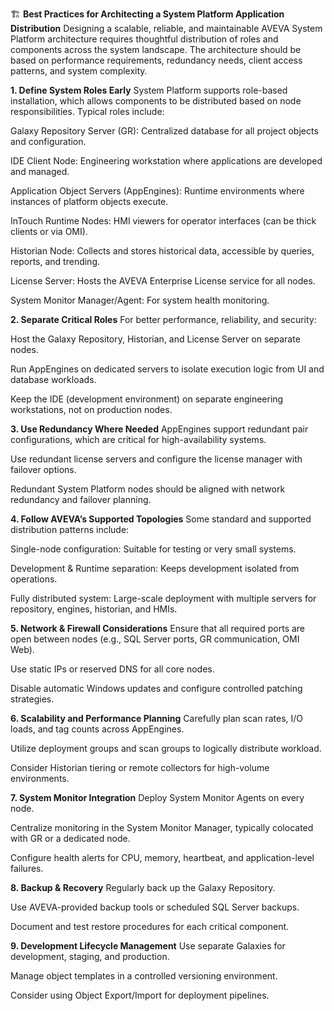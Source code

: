 🏗️ **Best Practices for Architecting a System Platform Application Distribution**
Designing a scalable, reliable, and maintainable AVEVA System Platform architecture requires thoughtful distribution of roles and components across the system landscape. The architecture should be based on performance requirements, redundancy needs, client access patterns, and system complexity.

**1. Define System Roles Early**
System Platform supports role-based installation, which allows components to be distributed based on node responsibilities. Typical roles include:

Galaxy Repository Server (GR): Centralized database for all project objects and configuration.

IDE Client Node: Engineering workstation where applications are developed and managed.

Application Object Servers (AppEngines): Runtime environments where instances of platform objects execute.

InTouch Runtime Nodes: HMI viewers for operator interfaces (can be thick clients or via OMI).

Historian Node: Collects and stores historical data, accessible by queries, reports, and trending.

License Server: Hosts the AVEVA Enterprise License service for all nodes.

System Monitor Manager/Agent: For system health monitoring.

**2. Separate Critical Roles**
For better performance, reliability, and security:

Host the Galaxy Repository, Historian, and License Server on separate nodes.

Run AppEngines on dedicated servers to isolate execution logic from UI and database workloads.

Keep the IDE (development environment) on separate engineering workstations, not on production nodes.

**3. Use Redundancy Where Needed**
AppEngines support redundant pair configurations, which are critical for high-availability systems.

Use redundant license servers and configure the license manager with failover options.

Redundant System Platform nodes should be aligned with network redundancy and failover planning.

**4. Follow AVEVA’s Supported Topologies**
Some standard and supported distribution patterns include:

Single-node configuration: Suitable for testing or very small systems.

Development & Runtime separation: Keeps development isolated from operations.

Fully distributed system: Large-scale deployment with multiple servers for repository, engines, historian, and HMIs.

**5. Network & Firewall Considerations**
Ensure that all required ports are open between nodes (e.g., SQL Server ports, GR communication, OMI Web).

Use static IPs or reserved DNS for all core nodes.

Disable automatic Windows updates and configure controlled patching strategies.

**6. Scalability and Performance Planning**
Carefully plan scan rates, I/O loads, and tag counts across AppEngines.

Utilize deployment groups and scan groups to logically distribute workload.

Consider Historian tiering or remote collectors for high-volume environments.

**7. System Monitor Integration**
Deploy System Monitor Agents on every node.

Centralize monitoring in the System Monitor Manager, typically colocated with GR or a dedicated node.

Configure health alerts for CPU, memory, heartbeat, and application-level failures.

**8. Backup & Recovery**
Regularly back up the Galaxy Repository.

Use AVEVA-provided backup tools or scheduled SQL Server backups.

Document and test restore procedures for each critical component.

**9. Development Lifecycle Management**
Use separate Galaxies for development, staging, and production.

Manage object templates in a controlled versioning environment.

Consider using Object Export/Import for deployment pipelines.
